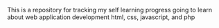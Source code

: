 This is a repository for tracking my self learning progress
going to learn about web application development
html, css, javascript, and php
